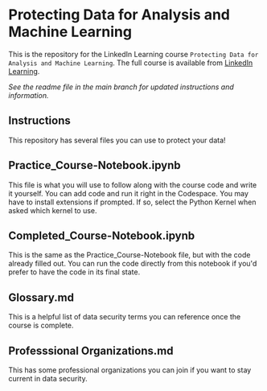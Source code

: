 # Protecting Data for Analysis and Machine Learning
This is the repository for the LinkedIn Learning course `Protecting Data for Analysis and Machine Learning`. The full course is available from [LinkedIn Learning][lil-course-url].

_See the readme file in the main branch for updated instructions and information._
## Instructions
This repository has several files you can use to protect your data!

## Practice_Course-Notebook.ipynb
This file is what you will use to follow along with the course code and write it yourself. You can add code and run it right in the Codespace. You may have to install extensions if prompted. If so, select the Python Kernel when asked which kernel to use.

## Completed_Course-Notebook.ipynb
This is the same as the Practice_Course-Notebook file, but with the code already filled out. You can run the code directly from this notebook if you'd prefer to have the code in its final state.

## Glossary.md
This is a helpful list of data security terms you can reference once the course is complete.

## Professsional Organizations.md
This has some professional organizations you can join if you want to stay current in data security.

[0]: # (Replace these placeholder URLs with actual course URLs)

[lil-course-url]: https://www.linkedin.com/learning/
[lil-thumbnail-url]: http://

